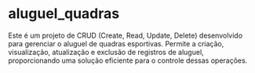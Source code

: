 # aluguel_quadras
Este é um projeto de CRUD (Create, Read, Update, Delete) desenvolvido para gerenciar o aluguel de quadras esportivas. Permite a criação, visualização, atualização e exclusão de registros de aluguel, proporcionando uma solução eficiente para o controle dessas operações.
